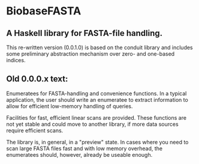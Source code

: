 # BiobaseFASTA

## A Haskell library for FASTA-file handling.

This re-written version (0.0.1.0) is based on the conduit library and includes
some preliminary abstraction mechanism over zero- and one-based indices.




## Old 0.0.0.x text:

Enumeratees for FASTA-handling and convenience functions. In a
typical application, the user should write an enumeratee to
extract information to allow for efficient low-memory handling
of queries.

Facilities for fast, efficient linear scans are provided. These
functions are not yet stable and could move to another library,
if more data sources require efficient scans.

The library is, in general, in a "preview" state. In cases
where you need to scan large FASTA files fast and with low
memory overhead, the enumeratees should, however, already be
useable enough.
